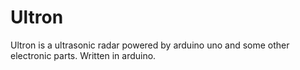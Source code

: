 # Ultron
Ultron is a ultrasonic radar powered by arduino uno and some other  electronic parts. Written in arduino.
